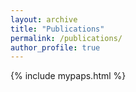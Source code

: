 ```yaml
---
layout: archive
title: "Publications"
permalink: /publications/
author_profile: true
---
```


{% include mypaps.html %}

<!--- {% if author.googlescholar %} -->
<!---   You can also find my articles on <u><a href="{{author.googlescholar}}">my Google Scholar profile</a>.</u> -->
<!--- {% endif %} -->

<!--- {% include base_path %} -->

<!--- {% for post in site.publications reversed %} -->
<!---   {% include archive-single.html %} -->
<!--- {% endfor %} -->


